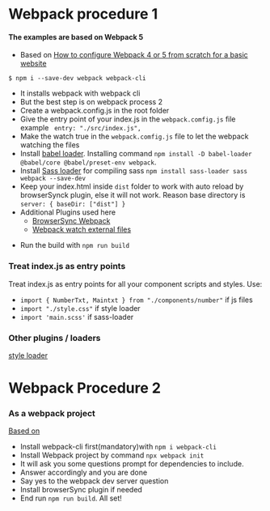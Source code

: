 # Webpack procedure 1

#### The examples are based on Webpack 5

- Based on [How to configure Webpack 4 or 5 from scratch for a basic website](https://dev.to/antonmelnyk/how-to-configure-webpack-from-scratch-for-a-basic-website-46a5)

```
$ npm i --save-dev webpack webpack-cli
```

- It installs webpack with webpack cli
- But the best step is on webpack process 2
- Create a webpack.config.js in the root folder
- Give the entry point of your index.js in the `webpack.comfig.js` file example ` entry: "./src/index.js",`
- Make the watch true in the `webpack.comfig.js` file to let the webpack watching the files
- Install [babel loader](https://github.com/babel/babel-loader). Installing command `npm install -D babel-loader @babel/core @babel/preset-env webpack`.
- Install [Sass loader](https://github.com/webpack-contrib/sass-loader) for compiling sass `npm install sass-loader sass webpack --save-dev`
- Keep your index.html inside `dist` folder to work with auto reload by browserSynck plugin, else it will not work. Reason base directory is `server: { baseDir: ["dist"] }`
- Additional Plugins used here
  - [BrowserSync Webpack](https://www.npmjs.com/package/browser-sync-webpack-plugin)
  - [ Webpack watch external files ](https://www.npmjs.com/package/webpack-watch-external-files-plugin?activeTab=readme)

* Run the build with `npm run build`

### Treat index.js as entry points

Treat index.js as entry points for all your component scripts and styles. Use:

- `import { NumberTxt, Maintxt } from "./components/number"` if js files
- `import "./style.css"` if style loader
- `import 'main.scss'` if sass-loader

### Other plugins / loaders

[style loader](https://webpack.js.org/loaders/style-loader/)

# Webpack Procedure 2

### As a webpack project

[Based on ](https://webpack.js.org/configuration/)

- Install webpack-cli first(mandatory)with `npm i webpack-cli`
- Install Webpack project by command `npx webpack init`
- It will ask you some questions prompt for dependencies to include.
- Answer accordingly and you are done
- Say yes to the webpack dev server question
- Install browserSync plugin if needed
- End run `npm run build`. All set!
